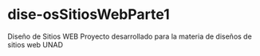 # dise-osSitiosWebParte1
Diseño de Sitios WEB
Proyecto desarrollado para la materia de diseños de sitios web UNAD
